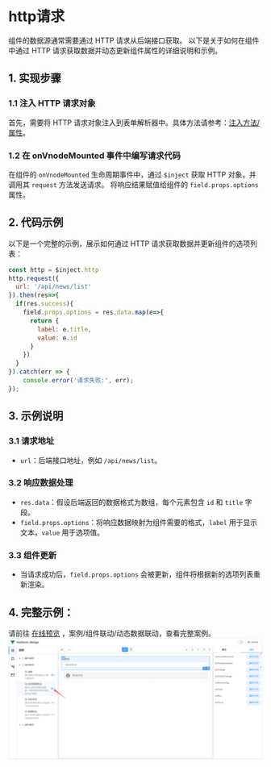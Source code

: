# http请求
组件的数据源通常需要通过 HTTP 请求从后端接口获取。
以下是关于如何在组件中通过 HTTP 请求获取数据并动态更新组件属性的详细说明和示例。

## 1. 实现步骤
### 1.1 注入 HTTP 请求对象
首先，需要将 HTTP 请求对象注入到表单解析器中。具体方法请参考：[注入方法/属性](../form-parser#_6-注入方法-属性)。
### 1.2 在 **onVnodeMounted** 事件中编写请求代码
在组件的 `onVnodeMounted` 生命周期事件中，通过 `$inject` 获取 HTTP 对象，并调用其 `request` 方法发送请求。
将响应结果赋值给组件的 `field.props.options` 属性。
## 2. 代码示例
以下是一个完整的示例，展示如何通过 HTTP 请求获取数据并更新组件的选项列表：
```javascript
const http = $inject.http
http.request({
  url: '/api/news/list'
}).then(res=>{
  if(res.success){
    field.props.options = res.data.map(e=>{
      return {
        label: e.title,
        value: e.id
      }
    })
  }
}).catch(err => {
    console.error('请求失败:', err);
});
```
## 3. 示例说明
### 3.1 请求地址
* `url`：后端接口地址，例如 `/api/news/list`。
### 3.2 响应数据处理
* `res.data`：假设后端返回的数据格式为数组，每个元素包含 `id` 和 `title` 字段。
* `field.props.options`：将响应数据映射为组件需要的格式，`label` 用于显示文本，`value` 用于选项值。
### 3.3 组件更新
* 当请求成功后，`field.props.options` 会被更新，组件将根据新的选项列表重新渲染。

## 4. 完整示例：
请前往 [在线预览](https://tsai996.github.io/lowform-pages/) ，案例/组件联动/动态数据联动，查看完整案例。
![http-case.png](../../public/http-case.png)
